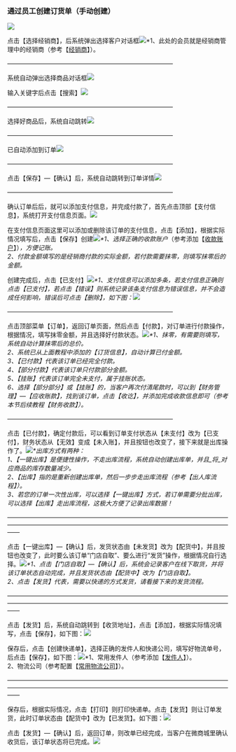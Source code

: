 ### 通过员工创建订货单（手动创建）

![](/assets/cjdhd-1.png)

点击【选择经销商】，后系统弹出选择客户对话框![](/assets/cjdhd-2.png)\*1、此处的会员就是经销商管理中的经销商（参考【[经销商](/jing-xiao-shang.md)】）。

———————————————————————————

系统自动弹出选择商品对话框![](/assets/cjlsd-3.png)

输入关键字后点击【搜索】![](/assets/cjlsd-4.png)

———————————————————————————

选择好商品后，系统自动跳转![](/assets/cjdhd-3.png)

———————————————————————————

已自动添加到订单![](/assets/cjdhd-4.png)

———————————————————————————

点击【保存】—【确认】后，系统自动跳转到订单详情![](/assets/cjdhd-5.png)

———————————————————————————

确认订单后后，就可以添加支付信息，并完成付款了，首先点击顶部【支付信息】，系统打开支付信息页面。![](/assets/cjdhd-6.png)

在支付信息页面这里可以添加或删除该订单的支付信息，点击【添加】，根据实际情况填写后，点击【保存】创建![](/assets/cjdhd-10.png)_\*1、选择正确的收款账户_（参考添加【[收款账户](/cai-wu-zi-liao/shou-kuan-zhang-hu.md)】）_，方便记账。  
  2、付款金额填写的是经销商付款的实际金额，若付款需要抹零，则填写抹零后的金额。_

创建完成后，点击【已支付】![](/assets/cjlsd-9.png)_\*1、支付信息可以添加多条，若支付信息正确则点击【已支付】，若点击【错误】则系统记录该条支付信息为错误信息，并不会造成任何影响，错误后可点击【删除】，如下图：_![](/assets/cjlsd-10.png)

———————————————————————————

点击顶部菜单【订单】，返回订单页面，然后点击【付款】，对订单进行付款操作，根据情况，填写抹零金额，并且选择好付款状态。![](/assets/cjdhd-11.png)_\*1、抹零，有需要则填写，系统自动计算抹零后的总价。  
  2、系统已从上面教程中添加的【订货信息】，自动计算已付金额。  
  3、【已付款】代表该订单已经完全付款。  
  4、【部分付款】代表该订单只付款部分金额。  
  5、【挂账】代表该订单完全未支付，属于挂账状态。  
  6、选择【部分部分】或【挂账】的，当客户再次付清尾款时，可以到【财务管理】—【应收账款】，找到该订单，点击【收讫】，并添加完成收款信息即可（参考本节后续教程【财务收款】）。_

———————————————————————————

点击【已付款】，确定付款后，可以看到订单支付状态从【未支付】改为【已支付】，财务状态从【无效】变成【未入账】，并且按钮也改变了，接下来就是出库操作了。![](/assets/cjlsd-11.png)_\*出库方式有两种：  
1、【一键出库】是便捷性操作，不走出库流程，系统自动创建出库单，并且_将_对应商品的库存数量减少。  
2、【出库】指的是重新创建出库单，然后一步步走出库流程（参考【出人库流程】）。  
3、若您的订单一次性出库，可以选择【一键出库】方式，若订单需要分批出库，可以选择【出库】走出库流程，这极大方便了记录出库数据！_

——————————————————————————————————————————————————————————————————————————

点击【一键出库】—【确认】后，发货状态由【未发货】改为【配货中】，并且按钮也改变了，此时要么该订单“门店自取”、要么进行“发货”操作，根据情况自行选择。![](/assets/cjlsd-12.png)_\*1、点击【门店自取】—【确认】后，系统会记录客户在线下取货，并将该订单状态自动完成，并且发货状态由【配货中】改为【门店自取】。  
  2、点击【发货】代表，需要以快递的方式发货，请看接下来的发货流程。_

——————————————————————————————————————————————————————————————————————————

点击【发货】后，系统自动跳转到【收货地址】，点击【添加】，根据实际情况填写，点击【保存】，如下图：![](/assets/cjlsd-13.png)

保存后，点击【创建快递单】，选择正确的发件人和快递公司，填写好物流单号，后点击【保存】，如下图：![](/assets/cjlsd-14.png)\*1、常用发件人（参考添加【[发件人](/pzfjr)】）。  
  2、物流公司（参考配置【[常用物流公司](/wlgs)】）。

——————————————————————————————————————————————————————————————————————————

保存后，根据实际情况，点击【打印】则打印快递单。点击【发货】则让订单发货，此时订单状态由【配货中】改为【已发货】。如下图：![](/assets/cjlsd-15.png)

点击【发货】—【确认】后，返回订单，则改单已经完成，当客户在微商城里确认收货后，该订单状态将已完成。![](/assets/cjlsd-16.png)

